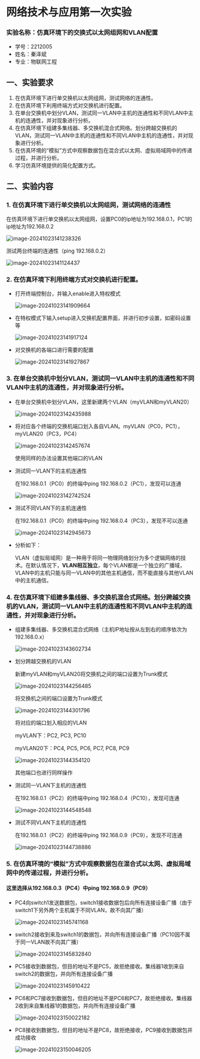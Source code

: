 # 网络技术与应用第一次实验

### 实验名称：仿真环境下的交换式以太网组网和VLAN配置

- 学号：2212005
- 姓名：秦泽斌
- 专业：物联网工程

## 一、实验要求

1. 在仿真环境下进行单交换机以太网组网，测试网络的连通性。
2. 在仿真环境下利用终端方式对交换机进行配置。
3. 在单台交换机中划分VLAN，测试同一VLAN中主机的连通性和不同VLAN中主机的连通性，并对现象进行分析。
4. 在仿真环境下组建多集线器、多交换机混合式网络。划分跨越交换机的VLAN，测试同一VLAN中主机的连通性和不同VLAN中主机的连通性，并对现象进行分析。
5. 在仿真环境的“模拟”方式中观察数据包在混合式以太网、虚拟局域网中的传递过程，并进行分析。
6. 学习仿真环境提供的简化配置方式。

## 二、实验内容

### 1. 在仿真环境下进行单交换机以太网组网，测试网络的连通性

在仿真环境下进行单交换机以太网组网，设置PC0的ip地址为192.168.0.1，PC1的ip地址为192.168.0.2

![image-20241023141238326](C:\Users\ZZB\AppData\Roaming\Typora\typora-user-images\image-20241023141238326.png)

测试两台终端的连通性（ping 192.168.0.2）

![image-20241023141124437](C:\Users\ZZB\AppData\Roaming\Typora\typora-user-images\image-20241023141124437.png)

### 2. 在仿真环境下利用终端方式对交换机进行配置。

- 打开终端控制台，并输入enable进入特权模式

  ![image-20241023141909664](C:\Users\ZZB\AppData\Roaming\Typora\typora-user-images\image-20241023141909664.png)

- 在特权模式下输入setup进入交换机配置界面，并进行初步设置，如密码设置等

  ![image-20241023141917124](C:\Users\ZZB\AppData\Roaming\Typora\typora-user-images\image-20241023141917124.png)

- 对交换机的各端口进行需要的配置

  ![image-20241023141927867](C:\Users\ZZB\AppData\Roaming\Typora\typora-user-images\image-20241023141927867.png)

### 3. 在单台交换机中划分VLAN，测试同一VLAN中主机的连通性和不同VLAN中主机的连通性，并对现象进行分析。

- 在单台交换机中划分VLAN，这里新建两个VLAN（myVLAN和myVLAN20）

  ![image-20241023142435988](C:\Users\ZZB\AppData\Roaming\Typora\typora-user-images\image-20241023142435988.png)

- 将对应各个终端的交换机端口划入各自VLAN。myVLAN（PC0，PC1），myVLAN20（PC3，PC4）

  ![image-20241023142457674](C:\Users\ZZB\AppData\Roaming\Typora\typora-user-images\image-20241023142457674.png)

  使用同样的办法设置其他端口的VLAN

- 测试同一VLAN下的主机连通性

  在192.168.0.1（PC0）的终端中ping 192.168.0.2（PC1），发现可以连通

  ![image-20241023142742524](C:\Users\ZZB\AppData\Roaming\Typora\typora-user-images\image-20241023142742524.png)

- 测试不同VLAN下的主机连通性

  在192.168.0.1（PC0）的终端中ping 192.168.0.4（PC3），发现不可以连通

  ![image-20241023142945673](C:\Users\ZZB\AppData\Roaming\Typora\typora-user-images\image-20241023142945673.png)

- 分析如下：

  VLAN（虚拟局域网）是一种用于将同一物理网络划分为多个逻辑网络的技术。在默认情况下，**VLAN相互独立**，每个VLAN都是一个独立的广播域，VLAN中的主机只能与同一VLAN中的其他主机通信，而不能直接与其他VLAN中的主机通信。

### 4. 在仿真环境下组建多集线器、多交换机混合式网络。划分跨越交换机的VLAN，测试同一VLAN中主机的连通性和不同VLAN中主机的连通性，并对现象进行分析。

- 组建多集线器、多交换机混合式网络（主机IP地址按从左到右的顺序依次为192.168.0.x）

  ![image-20241023143602734](C:\Users\ZZB\AppData\Roaming\Typora\typora-user-images\image-20241023143602734.png)

- 划分跨越交换机的VLAN

  新建myVLAN和myVLAN20将交换机之间的端口设置为Trunk模式

  ![image-20241023144256485](C:\Users\ZZB\AppData\Roaming\Typora\typora-user-images\image-20241023144256485.png)

  将交换机之间的端口设置为Trunk模式

  ![image-20241023144301796](C:\Users\ZZB\AppData\Roaming\Typora\typora-user-images\image-20241023144301796.png)

  将对应的端口划入相应的VLAN

  myVLAN下：PC2, PC3, PC10

  myVLAN20下：PC4, PC5, PC6, PC7, PC8, PC9

  ![image-20241023144354120](C:\Users\ZZB\AppData\Roaming\Typora\typora-user-images\image-20241023144354120.png)

  其他端口也进行同样操作

- 测试同一VLAN下主机的连通性

  在192.168.0.1（PC2）的终端中ping 192.168.0.4（PC10），发现可连通

  ![image-20241023144548548](C:\Users\ZZB\AppData\Roaming\Typora\typora-user-images\image-20241023144548548.png)

- 测试不同VLAN下主机的连通性

  在192.168.0.1（PC2）的终端中ping 192.168.0.9（PC9），发现不可连通

  ![image-20241023144738886](C:\Users\ZZB\AppData\Roaming\Typora\typora-user-images\image-20241023144738886.png)

### 5. 在仿真环境的“模拟”方式中观察数据包在混合式以太网、虚拟局域网中的传递过程，并进行分析。

#### 这里选择从192.168.0.3（PC4）中ping 192.168.0.9（PC9）

- PC4向switch1发送数据包，switch1接收数据包后向所有连接设备广播（由于switch1下另外两个主机属于不同VLAN，故不向其广播）

  ![image-20241023145741168](C:\Users\ZZB\AppData\Roaming\Typora\typora-user-images\image-20241023145741168.png)

- switch2接收到来及switch1的数据包，并向所有连接设备广播（PC10因不属于同一VLAN故不向其广播）

  ![image-20241023145832840](C:\Users\ZZB\AppData\Roaming\Typora\typora-user-images\image-20241023145832840.png)

- PC5接收到数据包，但目的地址不是PC5，故拒绝接收。集线器1收到来自switch2的数据包，并向所有连接设备广播

  ![image-20241023145910422](C:\Users\ZZB\AppData\Roaming\Typora\typora-user-images\image-20241023145910422.png)

- PC6和PC7接收到数据包，但目的地址不是PC6和PC7，故拒绝接收。集线器2收到来自集线器1的数据包，并向所有连接设备广播

  ![image-20241023150022182](C:\Users\ZZB\AppData\Roaming\Typora\typora-user-images\image-20241023150022182.png)

- PC8接收到数据包，但目的地址不是PC8，故拒绝接收，PC9接收到数据包并成功接收

  ![image-20241023150046205](C:\Users\ZZB\AppData\Roaming\Typora\typora-user-images\image-20241023150046205.png)